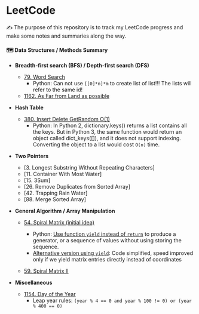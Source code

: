 # LeetCode
:writing_hand: The purpose of this repository is to track my LeetCode progress and make some notes and summaries along the way.


#### :world_map: Data Structures / Methods Summary
- **Breadth-first search (BFS) / Depth-first search (DFS)**
  - [79. Word Search](code/79_word_search_v2.py)
    - Python: Can not use `[[0]*n]*m` to create list of list!!! The lists will refer to the same id!
  - [1162. As Far from Land as possible](code/1162_As_Far_from_Land_as_Possible.py)

- **Hash Table**
  - [380. Insert Delete GetRandom O(1)](code/380_insert_delete_getrandom.py)
    - Python: In Python 2, dictionary.keys() returns a list contains all the keys. But in Python 3, the same function would return an object called dict_keys([]), and it does not support indexing. Converting the object to a list would cost `O(n)` time.

- **Two Pointers**
  - [3. Longest Substring Without Repeating Characters]
  - [11. Container With Most Water]
  - [15. 3Sum]
  - [26. Remove Duplicates from Sorted Array]
  - [42. Trapping Rain Water]
  - [88. Merge Sorted Array]

- **General Algorithm / Array Manipulation**
  - [54. Spiral Matrix (initial idea)](code/54_spiral_matrix.py)
    - Python: [Use function `yield` instead of `return`](https://www.geeksforgeeks.org/use-yield-keyword-instead-return-keyword-python/) to produce a generator, or a sequence of values without using storing the sequence.
    - [Alternative version using `yield`](code/54_spiral_matrix_v2.py): Code simplified, speed improved only if we yield matrix entries directly instead of coordinates
    
  - [59. Spiral Matrix II](code/59_spiral_matrix_II.py)

- **Miscellaneous**
  - [1154. Day of the Year](code/1154_day_of_year.py)
    - Leap year rules: `(year % 4 == 0 and year % 100 != 0) or (year % 400 == 0)`
